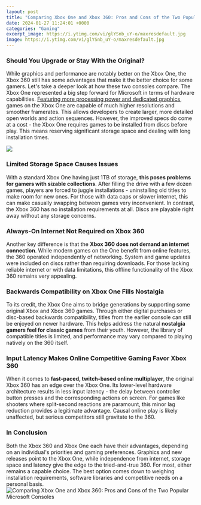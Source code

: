 ```yaml
---
layout: post
title: "Comparing Xbox One and Xbox 360: Pros and Cons of the Two Popular Microsoft Consoles"
date: 2024-01-27 11:24:01 +0000
categories: "Gaming"
excerpt_image: https://i.ytimg.com/vi/glYSnb_uY-o/maxresdefault.jpg
image: https://i.ytimg.com/vi/glYSnb_uY-o/maxresdefault.jpg
---
```


### Should You Upgrade or Stay With the Original?
While graphics and performance are notably better on the Xbox One, the Xbox 360 still has some advantages that make it the better choice for some gamers. Let's take a deeper look at how these two consoles compare.
The Xbox One represented a big step forward for Microsoft in terms of hardware capabilities. [Featuring more processing power and dedicated graphics](https://store.fi.io.vn/womens-custom-proud-football-grandma-number-28-personalized-women-v-neck-t-shirt/men&), games on the Xbox One are capable of much higher resolutions and smoother framerates. This allows developers to create larger, more detailed open worlds and action sequences. However, the improved specs do come at a cost - the Xbox One requires games to be installed from discs before play. This means reserving significant storage space and dealing with long installation times. 

![](https://preview.redd.it/zqdraxxknfp21.jpg?auto=webp&amp;s=bf02710f797371c057dc73ddc8c957c1293dedf4)
### Limited Storage Space Causes Issues
With a standard Xbox One having just 1TB of storage, **this poses problems for gamers with sizable collections**. After filling the drive with a few dozen games, players are forced to juggle installations - uninstalling old titles to make room for new ones. For those with data caps or slower internet, this can make casually swapping between games very inconvenient. In contrast, the Xbox 360 has no installation requirements at all. Discs are playable right away without any storage concerns.
### Always-On Internet Not Required on Xbox 360  
Another key difference is that the **Xbox 360 does not demand an internet connection**. While modern games on the One benefit from online features, the 360 operated independently of networking. System and game updates were included on discs rather than requiring downloads. For those lacking reliable internet or with data limitations, this offline functionality of the Xbox 360 remains very appealing.
### Backwards Compatibility on Xbox One Fills Nostalgia
To its credit, the Xbox One aims to bridge generations by supporting some original Xbox and Xbox 360 games. Through either digital purchases or disc-based backwards compatibility, titles from the earlier console can still be enjoyed on newer hardware. This helps address the natural **nostalgia gamers feel for classic games** from their youth. However, the library of compatible titles is limited, and performance may vary compared to playing natively on the 360 itself.
### Input Latency Makes Online Competitive Gaming Favor Xbox 360
When it comes to **fast-paced, twitch-based online multiplayer**, the original Xbox 360 has an edge over the Xbox One. Its lower-level hardware architecture results in less input latency - the delay between controller button presses and the corresponding actions on screen. For games like shooters where split-second reactions are paramount, this minor lag reduction provides a legitimate advantage. Causal online play is likely unaffected, but serious competitors still gravitate to the 360.
### In Conclusion
Both the Xbox 360 and Xbox One each have their advantages, depending on an individual's priorities and gaming preferences. Graphics and new releases point to the Xbox One, while independence from internet, storage space and latency give the edge to the tried-and-true 360. For most, either remains a capable choice. The best option comes down to weighing installation requirements, software libraries and competitive needs on a personal basis.
![Comparing Xbox One and Xbox 360: Pros and Cons of the Two Popular Microsoft Consoles](https://i.ytimg.com/vi/glYSnb_uY-o/maxresdefault.jpg)